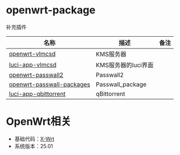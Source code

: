 # openwrt-package
补充插件

|名称|描述|备注|
|----|----|----|
|[openwrt-vlmcsd](https://github.com/siwind/openwrt-vlmcsd.git)|KMS服务器||
|[luci-app-vlmcsd](https://github.com/siwind/luci-app-vlmcsd.git)|KMS服务器的luci界面||
|[openwrt-passwall2](https://github.com/xiaorouji/openwrt-passwall2.git)|Passwall2||
|[openwrt-passwall-packages](https://github.com/xiaorouji/openwrt-passwall-packages.git)|Passwall_package||
|[luci-app-qbittorrent](https://github.com/sbwml/luci-app-qbittorrent.git)|qBittorrent||


# OpenWrt相关
- 基础代码：[X-Wrt](https://github.com/x-wrt/)
- 系统版本：25.01